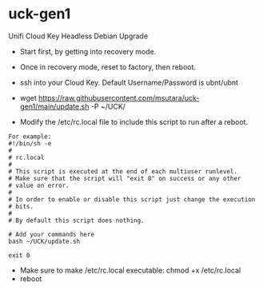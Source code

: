 # uck-gen1
Unifi Cloud Key Headless Debian Upgrade 

* Start first, by getting into recovery mode.  
* Once in recovery mode, reset to factory, then reboot.

* ssh into your Cloud Key.  Default Username/Password is ubnt/ubnt

* wget https://raw.githubusercontent.com/msutara/uck-gen1/main/update.sh -P ~/UCK/
* Modify the /etc/rc.local file to include this script to run after a reboot.
``` code
For example:
#!/bin/sh -e
#
# rc.local
#
# This script is executed at the end of each multiuser runlevel.
# Make sure that the script will "exit 0" on success or any other
# value on error.
#
# In order to enable or disable this script just change the execution
# bits.
#
# By default this script does nothing.

# Add your commands here
bash ~/UCK/update.sh

exit 0
```
* Make sure to make /etc/rc.local executable: chmod +x /etc/rc.local
* reboot

